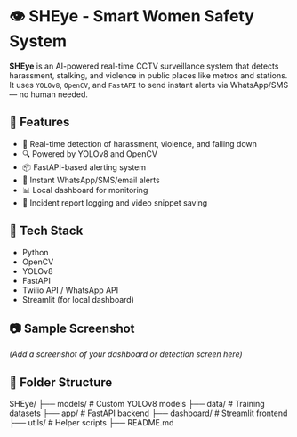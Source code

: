 # 👁️ SHEye - Smart Women Safety System

**SHEye** is an AI-powered real-time CCTV surveillance system that detects harassment, stalking, and violence in public places like metros and stations. It uses `YOLOv8`, `OpenCV`, and `FastAPI` to send instant alerts via WhatsApp/SMS — no human needed.

## 🚀 Features
- 🎯 Real-time detection of harassment, violence, and falling down
- 🔍 Powered by YOLOv8 and OpenCV
- 📦 FastAPI-based alerting system
- 📲 Instant WhatsApp/SMS/email alerts
- 📊 Local dashboard for monitoring
- 📁 Incident report logging and video snippet saving

## 🧠 Tech Stack
- Python
- OpenCV
- YOLOv8
- FastAPI
- Twilio API / WhatsApp API
- Streamlit (for local dashboard)

## 📷 Sample Screenshot
*(Add a screenshot of your dashboard or detection screen here)*

## 📂 Folder Structure

SHEye/
├── models/ # Custom YOLOv8 models
├── data/ # Training datasets
├── app/ # FastAPI backend
├── dashboard/ # Streamlit frontend
├── utils/ # Helper scripts
├── README.md
